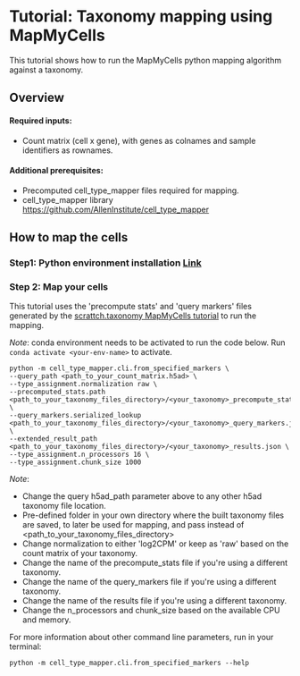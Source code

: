 # Tutorial: Taxonomy mapping using MapMyCells

This tutorial shows how to run the MapMyCells python mapping algorithm against a taxonomy.

## Overview
#### Required inputs:

* Count matrix (cell x gene), with genes as colnames and sample identifiers as rownames.

#### Additional prerequisites:

* Precomputed cell_type_mapper files required for mapping.
* cell_type_mapper library https://github.com/AllenInstitute/cell_type_mapper

## How to map the cells

### Step1: Python environment installation [Link](https://github.com/AllenInstitute/scrattch.mapping/blob/inkar-HANN-python-tutorial/examples/setup_env_MapMyCells.md)

### Step 2: Map your cells

This tutorial uses the 'precompute stats' and 'query markers' files generated by the [scrattch.taxonomy MapMyCells tutorial](https://github.com/AllenInstitute/scrattch.taxonomy/blob/Inkar-cell-type-mapper-tutorial-python/examples/build_taxonomy_mapmycells.md) to run the mapping.

*Note*: conda environment needs to be activated to run the code below. Run `conda activate <your-env-name>` to activate.

```
python -m cell_type_mapper.cli.from_specified_markers \
--query_path <path_to_your_count_matrix.h5ad> \
--type_assignment.normalization raw \
--precomputed_stats.path <path_to_your_taxonomy_files_directory>/<your_taxonomy>_precompute_stats.h5 \
--query_markers.serialized_lookup <path_to_your_taxonomy_files_directory>/<your_taxonomy>_query_markers.json \
--extended_result_path <path_to_your_taxonomy_files_directory>/<your_taxonomy>_results.json \
--type_assignment.n_processors 16 \
--type_assignment.chunk_size 1000
```

*Note*:
* Change the query h5ad_path parameter above to any other h5ad taxonomy file location.
* Pre-defined folder in your own directory where the built taxonomy files are saved, to later be used for mapping, and pass instead of <path_to_your_taxonomy_files_directory>
* Change normalization to either 'log2CPM' or keep as 'raw' based on the count matrix of your taxonomy.
* Change the name of the precompute_stats file if you're using a different taxonomy.
* Change the name of the query_markers file if you're using a different taxonomy.
* Change the name of the results file if you're using a different taxonomy.
* Change the n_processors and chunk_size based on the available CPU and memory.

For more information about other command line parameters, run in your terminal:
```
python -m cell_type_mapper.cli.from_specified_markers --help
```
  
